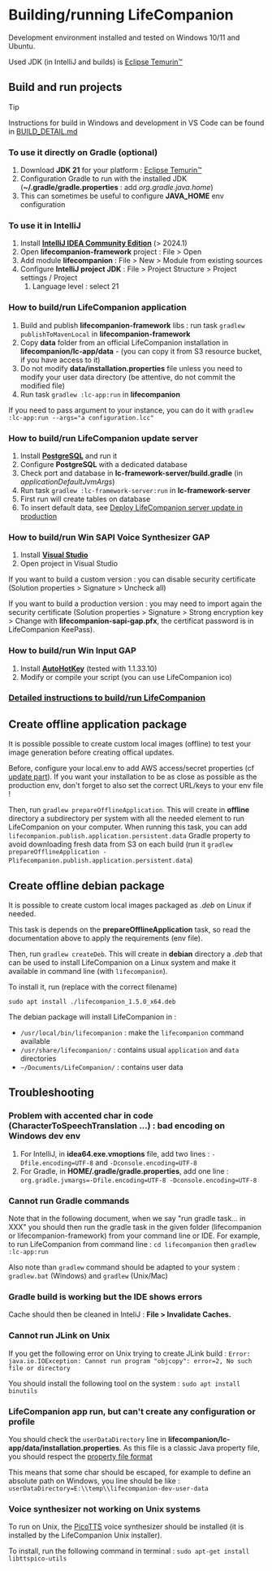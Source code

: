 # Building/running LifeCompanion

Development environment installed and tested on Windows 10/11 and Ubuntu.

Used JDK (in IntelliJ and builds) is [Eclipse Temurin™](https://adoptium.net/temurin/releases/)

## Build and run projects

> [!TIP]  
> Instructions for build in Windows and development in VS Code can be found in [BUILD_DETAIL.md](BUILD_DETAIL.md)

### To use it directly on Gradle (optional)

1. Download **JDK 21** for your platform : [Eclipse Temurin™](https://adoptium.net/temurin/releases/)
1. Configuration Gradle to run with the installed JDK (**~/.gradle/gradle.properties** : add _org.gradle.java.home_)
1. This can sometimes be useful to configure **JAVA_HOME** env configuration

### To use it in IntelliJ

1. Install **[IntelliJ IDEA Community Edition](https://www.jetbrains.com/fr-fr/)** (> 2024.1)
1. Open **lifecompanion-framework** project : File > Open
1. Add module **lifecompanion** : File > New > Module from existing sources
1. Configure **IntelliJ project JDK** : File > Project Structure > Project settings / Project
   1. Language level : select 21

### How to build/run LifeCompanion application

1. Build and publish **lifecompanion-framework** libs : run task `gradlew publishToMavenLocal` in **lifecompanion-framework**
1. Copy **data** folder from an official LifeCompanion installation in **lifecompanion/lc-app/data** - (you can copy it from S3 resource bucket, if you have access to it)
1. Do not modify **data/installation.properties** file unless you need to modify your user data directory (be attentive, do not commit the modified file)
1. Run task `gradlew :lc-app:run` in **lifecompanion**

If you need to pass argument to your instance, you can do it with `gradlew :lc-app:run --args="a configuration.lcc"`

### How to build/run LifeCompanion update server

1. Install **[PostgreSQL](https://www.postgresql.org/)** and run it
1. Configure **PostgreSQL** with a dedicated database
1. Check port and database in **lc-framework-server/build.gradle** (in _applicationDefaultJvmArgs_)
1. Run task `gradlew :lc-framework-server:run` in **lc-framework-server**
1. First run will create tables on database
1. To insert default data, see [Deploy LifeCompanion server update in production](#user-content-deploy-lifecompanion-server-update-in-production)

### How to build/run Win SAPI Voice Synthesizer GAP

1. Install **[Visual Studio](https://visualstudio.microsoft.com/fr/)**
1. Open project in Visual Studio

If you want to build a custom version : you can disable security certificate (Solution properties > Signature > Uncheck all)

If you want to build a production version : you may need to import again the security certificate (Solution properties > Signature > Strong encryption key > Change with **lifecompanion-sapi-gap.pfx**, the certificat password is in LifeCompanion KeePass).

### How to build/run Win Input GAP

1. Install **[AutoHotKey](https://www.autohotkey.com/)** (tested with 1.1.33.10)
1. Modify or compile your script (you can use LifeCompanion ico)

### [Detailed instructions to build/run LifeCompanion](BUILD_DETAIL.md)

## Create offline application package

It is possible possible to create custom local images (offline) to test your image generation before creating offical updates.

Before, configure your local.env to add AWS access/secret properties (cf [update part](UPDATE.md)). If you want your installation to be as close as possible as the production env, don't forget to also set the correct URL/keys to your env file !

Then, run `gradlew prepareOfflineApplication`. This will create in **offline** directory a subdirectory per system with all the needed element to run LifeCompanion on your computer. When running this task, you can add `lifecompanion.publish.application.persistent.data` Gradle property to avoid downloading fresh data from S3 on each build (run it `gradlew prepareOfflineApplication -Plifecompanion.publish.application.persistent.data`)

## Create offline debian package

It is possible to create custom local images packaged as *.deb* on Linux if needed.

This task is depends on the **prepareOfflineApplication** task, so read the documentation above to apply the requirements (env file).

Then, run `gradlew createDeb`. This will create in **debian** directory a *.deb* that can be used to install LifeCompanion on a Linux system and make it available in command line (with `lifecompanion`).

To install it, run (replace with the correct filename)

```shell
sudo apt install ./lifecompanion_1.5.0_x64.deb
```

The debian package will install LifeCompanion in :
- `/usr/local/bin/lifecompanion` : make the `lifecompanion` command available
- `/usr/share/lifecompanion/` : contains usual `application` and `data` directories
- `~/Documents/LifeCompanion/` : contains user data

## Troubleshooting

### Problem with accented char in code (CharacterToSpeechTranslation ...) : bad encoding on Windows dev env

1. For IntelliJ, in **idea64.exe.vmoptions** file, add two lines : `-Dfile.encoding=UTF-8` and `-Dconsole.encoding=UTF-8`
1. For Gradle, in **HOME/.gradle/gradle.properties**, add one line : `org.gradle.jvmargs=-Dfile.encoding=UTF-8 -Dconsole.encoding=UTF-8`

### Cannot run Gradle commands

Note that in the following document, when we say "run gradle task... in XXX" you should then run the gradle task in the given folder (lifecompanion or lifecompanion-framework) from your command line or IDE. For example, to run LifeCompanion from command line : `cd lifecompanion` then `gradlew :lc-app:run`

Also note than `gradlew` command should be adapted to your system : `gradlew.bat` (Windows) and `gradlew` (Unix/Mac)

### Gradle build is working but the IDE shows errors

Cache should then be cleaned in InteliJ : **File > Invalidate Caches.**

### Cannot run JLink on Unix

If you get the following error on Unix trying to create JLink build : `Error: java.io.IOException: Cannot run program "objcopy": error=2, No such file or directory`

You should install the following tool on the system : `sudo apt install binutils`

### LifeCompanion app run, but can't create any configuration or profile

You should check the `userDataDirectory` line in **lifecompanion/lc-app/data/installation.properties**. As this file is a classic Java property file, you should respect the [property file format](https://en.wikipedia.org/wiki/.properties#:~:text=properties%20is%20a%20file%20extension,known%20as%20Property%20Resource%20Bundles.)

This means that some char should be escaped, for example to define an absolute path on Windows, you line should be like : 
`userDataDirectory=E:\\temp\\lifecompanion-dev-user-data`

### Voice synthesizer not working on Unix systems

To run on Unix, the [PicoTTS](https://github.com/naggety/picotts) voice synthesizer should be installed (it is installed by the LifeCompanion Unix installer).

To install, run the following command in terminal : `sudo apt-get install libttspico-utils`

